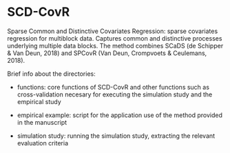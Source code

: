 # SCD-CovR
Sparse Common and Distinctive Covariates Regression: sparse covariates regression for multiblock data. Captures common and distinctive processes underlying multiple data blocks. The method combines SCaDS (de Schipper & Van Deun, 2018) and SPCovR (Van Deun, Crompvoets & Ceulemans, 2018). 

Brief info about the directories:
- functions: core functions of SCD-CovR and other functions such as cross-validation necesary for executing the simulation study and the empirical study

- empirical example: script for the application use of the method provided in the manuscript

- simulation study: running the simulation study, extracting the relevant evaluation criteria